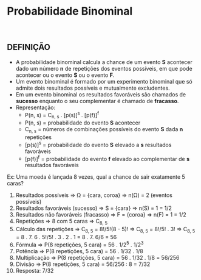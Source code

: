 # Probabilidade Binominal

<br>

## DEFINIÇÃO
* A probabilidade binominal calcula a chance de um evento **S** acontecer dado um número **n** de repetições dos eventos possíveis, em que pode acontecer ou o evento **S** ou o evento **F**.
* Um evento binominal é formado por um experimento binominal que só admite dois resultados possíveis e mutualmente excludentes.
* Em um evento binominal os resultados favoráveis são chamados de **sucesso** enquanto o seu complementar é chamado de **fracasso**.
* Representação:
  - P(n, s) = C<sub>n, s</sub> . [p(s)]<sup>s</sup> . [p(f)]<sup>f</sup>
  - P(n, s) = probabilidade do evento **S** acontecer
  - C<sub>n, s</sub> = números de combinações possíveis do evento **S** dada **n** repetições
  - [p(s)]<sup>s</sup> = probabilidade do evento **S** elevado a **s** resultados favoráveis
  - [p(f)]<sup>f</sup> = probabilidade do evento **f** elevado ao complementar de **s** resultados favoráveis

Ex: Uma moeda é lançada 8 vezes, qual a chance de sair exatamente 5 caras?

1. Resultados possíveis => Ω = {cara, coroa} => n(Ω) = 2 (eventos possíveis)
2. Resultados favoráveis (sucesso) => S = {cara} => n(S) = 1 = 1/2
3. Resultados não favoráveis (fracasso) => F = {coroa} => n(F) = 1 = 1/2
4. Repetições => 8 com 5 caras => C<sub>8, 5</sub>
5. Cálculo das repetições => C<sub>8, 5</sub> = 8!/5!(8 - 5)! => C<sub>8, 5</sub> = 8!/5! . 3! => C<sub>8, 5</sub> = 8 . 7. 6 . 5!/5! . 3 . 2 . 1 = 8 . 7. 6/6 = 56
6. Fórmula => P(8 repetições, 5 cara) = 56 . 1/2<sup>5</sup> . 1/2<sup>3</sup>
7. Potência => P(8 repetições, 5 cara) = 56 . 1/32 . 1/8
8. Multiplicação => P(8 repetições, 5 cara) = 56 . 1/32 . 1/8 = 56/256
9. Divisão => P(8 repetições, 5 cara) = 56/256 : 8 = 7/32
10. Resposta: 7/32
